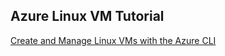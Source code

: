 ## Azure Linux VM Tutorial 
[Create and Manage Linux VMs with the Azure CLI](https://learn.microsoft.com/en-us/azure/virtual-machines/linux/tutorial-manage-vm)